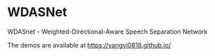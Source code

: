 # WDASNet
WDASnet - Weighted-Directional-Aware Speech Separation Network

The demos are available at https://yangyi0818.github.io/
